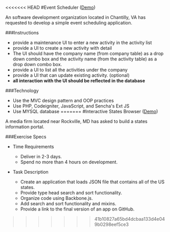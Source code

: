 <<<<<<< HEAD
#Event Scheduler (<a href = "https://radiant-castle-6606.herokuapp.com/" target = "_blank">Demo</a>)

An software development organization located in Chantilly, VA has requested to 
develop a simple event scheduling application.

###Instructions

* provide a maintenance UI to enter a new activity in the activity list 
* provide a UI to create a new activity with detail  
* The UI should have the company name (from company table) as a drop down combo box 
  and the activity name (from the activity table) as a drop down combo box.
* provide a UI to list all the activities under the company
* provide a UI that can update existing activity. (optional)
* **all interaction with the UI should be reflected in the database**

###Technology

* Use the MVC design pattern and OOP practices
* Use PHP, Codeigniter, JavaScript, and Sencha's Ext JS
* Use MYSQL database
=======
#Interactive States Browser (<a href = "https://radiant-shore-8023.herokuapp.com/ " target = "_blank">Demo</a>)

A media firm located near Rockville, MD has asked to build a states
information portal.

###Exercise Specs

* Time Requirements
  - Deliver in 2-3 days.
  - Spend no more than 4 hours on development.
  
* Task Description 
  - Create an application that loads JSON file that contains all of the US states. 
  - Provide type head search and sort functionality. 
  - Organize code using Backbone.js.
  - Add search and sort functionality and mixins. 
  - Provide a link to the final version of an app on GitHub.
>>>>>>> 41b10827a65bd4dcbaa133d4e049b0298eef5ce3
